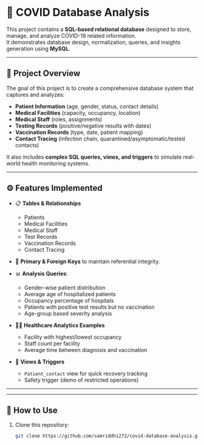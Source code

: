 # 🦠 COVID Database Analysis  

This project contains a **SQL-based relational database** designed to store, manage, and analyze COVID-19 related information.  
It demonstrates database design, normalization, queries, and insights generation using **MySQL**.  

---

## 📌 Project Overview  
The goal of this project is to create a comprehensive database system that captures and analyzes:  
- **Patient Information** (age, gender, status, contact details)  
- **Medical Facilities** (capacity, occupancy, location)  
- **Medical Staff** (roles, assignments)  
- **Testing Records** (positive/negative results with dates)  
- **Vaccination Records** (type, date, patient mapping)  
- **Contact Tracing** (infection chain, quarantined/asymptomatic/tested contacts)  

It also includes **complex SQL queries, views, and triggers** to simulate real-world health monitoring systems.  

---

## ⚙️ Features Implemented  
- 📋 **Tables & Relationships**  
  - Patients  
  - Medical Facilities  
  - Medical Staff  
  - Test Records  
  - Vaccination Records  
  - Contact Tracing  

- 🔑 **Primary & Foreign Keys** to maintain referential integrity.  

- 📊 **Analysis Queries**:  
  - Gender-wise patient distribution  
  - Average age of hospitalized patients  
  - Occupancy percentage of hospitals  
  - Patients with positive test results but no vaccination  
  - Age-group based severity analysis  

- 👩‍⚕️ **Healthcare Analytics Examples**  
  - Facility with highest/lowest occupancy  
  - Staff count per facility  
  - Average time between diagnosis and vaccination  

- 👀 **Views & Triggers**  
  - `Patient_contact` view for quick recovery tracking  
  - Safety trigger (demo of restricted operations)  

---


---

## 🚀 How to Use  
1. Clone this repository:  
   ```bash
   git clone https://github.com/samriddhi272/covid-database-analysis.git
 
